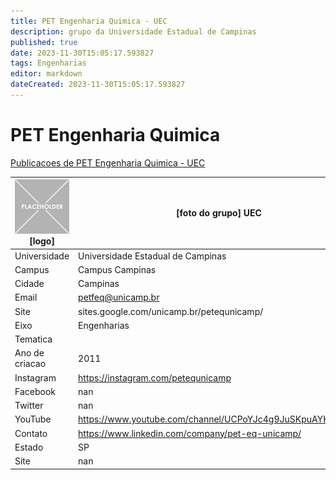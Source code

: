 ```yaml
---
title: PET Engenharia Quimica - UEC
description: grupo da Universidade Estadual de Campinas
published: true
date: 2023-11-30T15:05:17.593827
tags: Engenharias
editor: markdown
dateCreated: 2023-11-30T15:05:17.593827
---
```


# PET Engenharia Quimica

[Publicacoes de PET Engenharia Quimica - UEC](/atividade/62PETEngenhariaQuimicaUEC/feed)

| ![placeholder.png](/placeholder.png) [logo] | [foto do grupo] UEC         |
| ------------------------------------------- | ------------------------------------------------- |
| Universidade                                | Universidade Estadual de Campinas      |
| Campus                                      | Campus Campinas            |
| Cidade                                      | Campinas             |
| Email                                       | petfeq@unicamp.br             |
| Site                                        | sites.google.com/unicamp.br/petequnicamp/              |
| Eixo                                        | Engenharias              |
| Tematica                                    |           |
| Ano de criacao                              | 2011        |
| Instagram                                   | https://instagram.com/petequnicamp         |
| Facebook                                    | nan          |
| Twitter                                     | nan           |
| YouTube                                     | https://www.youtube.com/channel/UCPoYJc4g9JuSKpuAYHoH37w           |
| Contato                                     | https://www.linkedin.com/company/pet-eq-unicamp/         |
| Estado                                      |  SP            |
| Site                                        | nan |
